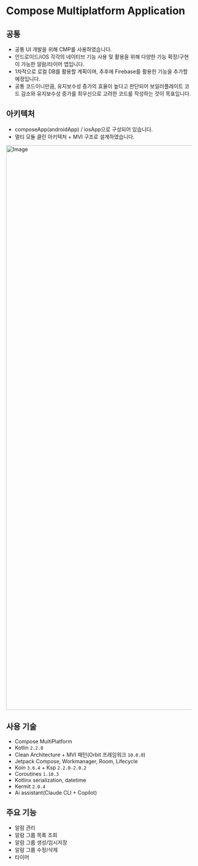 # Compose Multiplatform Application

## 공통
- 공통 UI 개발을 위해 CMP를 사용하였습니다.
- 안드로이드/iOS 각각의 네이티브 기능 사용 및 활용을 위해 다양한 기능 확장/구현이 가능한 알람/타이머 앱입니다.
- 1차적으로 로컬 DB를 활용할 계획이며, 추후에 Firebase를 활용한 기능을 추가할 예정입니다.
- 공통 코드이니만큼, 유지보수성 증가의 효율이 높다고 판단되어 보일러플레이트 코드 감소와 유지보수성 증가를 최우선으로 고려한 코드를 작성하는 것이 목표입니다.

## 아키텍처
- composeApp(androidApp) / iosApp으로 구성되어 있습니다.
- 멀티 모듈 클린 아키텍처 + MVI 구조로 설계하였습니다.
<img width="2342" height="1531" alt="Image" src="https://github.com/user-attachments/assets/d4a146fe-5c8f-4ac0-bc6a-1ab279d3d833" />

## 사용 기술
- Compose MultiPlatform
- Kotlin `2.2.0`
- Clean Architecture + MVI 패턴(Orbit 프레임워크 `10.0.0`)
- Jetpack Compose, Workmanager, Room, Lifecycle
- Koin `3.6.4` + Ksp `2.2.0-2.0.2`
- Coroutines `1.10.3`
- Kotlinx serialization, datetime
- Kermit `2.0.4`
- Ai assistant(Claude CLI + Copilot)

## 주요 기능
- 알람 관리
 - 알람 그룹 목록 조회
 - 알람 그룹 생성/임시저장
 - 알람 그룹 수정/삭제
- 타이머
